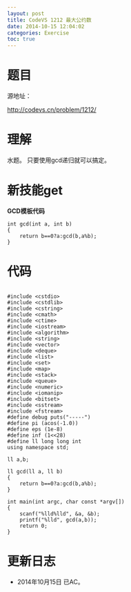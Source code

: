 ```yaml
---
layout: post
title: CodeVS 1212 最大公约数
date: 2014-10-15 12:04:02
categories: Exercise
toc: true
---
```

# 题目
源地址：

http://codevs.cn/problem/1212/

# 理解
水题。
只要使用gcd递归就可以搞定。

<!-- more -->

# 新技能get
**GCD模板代码**

```
int gcd(int a, int b)
{
	return b==0?a:gcd(b,a%b);
}

```

# 代码

```

#include <cstdio>
#include <cstdlib>
#include <cstring>
#include <cmath>
#include <ctime>
#include <iostream>
#include <algorithm>
#include <string>
#include <vector>
#include <deque>
#include <list>
#include <set>
#include <map>
#include <stack>
#include <queue>
#include <numeric>
#include <iomanip>
#include <bitset>
#include <sstream>
#include <fstream>
#define debug puts("-----")
#define pi (acos(-1.0))
#define eps (1e-8)
#define inf (1<<28)
#define ll long long int
using namespace std;

ll a,b;

ll gcd(ll a, ll b)
{
	return b==0?a:gcd(b,a%b);
}

int main(int argc, char const *argv[])
{
	scanf("%lld%lld", &a, &b);
	printf("%lld", gcd(a,b));
	return 0;
}

```

# 更新日志
- 2014年10月15日 已AC。